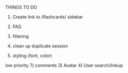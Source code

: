 THINGS TO DO 

1) Create link to /flashcards/ sidebar
2) FAQ

5) filtering
6) clean up duplicate session
7) styling (font, color)

low priority
7) comments
3) Avatar
4) User search/linkup
